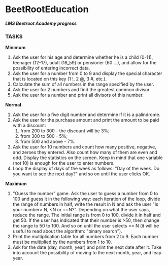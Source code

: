 # BeetRootEducation

**_LMS Beetroot Academy progress_**

### TASKS

**Minimum**

1. Ask the user for his age and determine whether he is a child (0-11), teenager (12-17), adult (18_59) or pensioner (60 ...), and allow for the possibility of entering incorrect data.
2. Ask the user for a number from 0 to 9 and display the special character that is located on this key (1 !, 2 @, 3 #, etc.).
3. Calculate the sum of all numbers in the range specified by the user.
4. Ask the user for 2 numbers and find the greatest common divisor.
5. Ask the user for a number and print all divisors of this number.

**Normal**

1. Ask the user for a five digit number and determine if it is a palindrome.
2. Ask the user for the purchase amount and print the amount to be paid with a discount:
   1. from 200 to 300 - the discount will be 3%;
   2. from 300 to 500 - 5%;
   3. from 500 and above - 7%.
3. Ask the user for 10 numbers and count how many positive, negative, and zeroes they entered. Also count how many of them are even and odd. Display the statistics on the screen. Keep in mind that one variable (not 10) is enough for the user to enter numbers.
4. Loop the display of days of the week as follows: "Day of the week. Do you want to see the next day?" and so on until the user clicks OK.

**Maximum**

1. "Guess the number" game. Ask the user to guess a number from 0 to 100 and guess it in the following way: each iteration of the loop, divide the range of numbers in half, write the result in N and ask the user "Is your number> N, <N or ==N?". Depending on what the user says, reduce the range. The initial range is from 0 to 100, divide it in half and get 50. If the user has indicated that their number is >50, then change the range to 50 to 100. And so on until the user selects == N (it will be useful to read about the algorithm: "binary search").
2. Print the multiplication table for all numbers from 2 to 9. Each number must be multiplied by the numbers from 1 to 10.
3. Ask for the date (day, month, year) and print the next date after it. Take into account the possibility of moving to the next month, year, and leap year.
